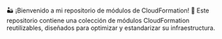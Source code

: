 🏜️ ¡Bienvenido a mi repositorio de módulos de CloudFormation! 👾 Este repositorio contiene una colección de módulos CloudFormation reutilizables, diseñados para optimizar y estandarizar su infraestructura.
